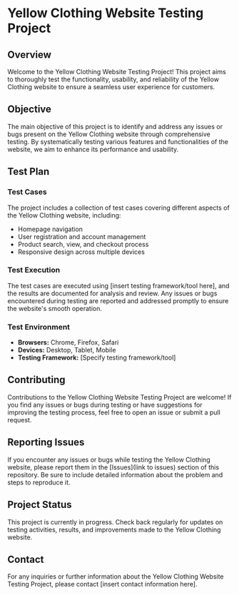 # Yellow Clothing Website Testing Project

## Overview

Welcome to the Yellow Clothing Website Testing Project! This project aims to thoroughly test the functionality, usability, and reliability of the Yellow Clothing website to ensure a seamless user experience for customers.

## Objective

The main objective of this project is to identify and address any issues or bugs present on the Yellow Clothing website through comprehensive testing. By systematically testing various features and functionalities of the website, we aim to enhance its performance and usability.

## Test Plan

### Test Cases

The project includes a collection of test cases covering different aspects of the Yellow Clothing website, including:

- Homepage navigation
- User registration and account management
- Product search, view, and checkout process
- Responsive design across multiple devices

### Test Execution

The test cases are executed using [insert testing framework/tool here], and the results are documented for analysis and review. Any issues or bugs encountered during testing are reported and addressed promptly to ensure the website's smooth operation.

### Test Environment

- **Browsers:** Chrome, Firefox, Safari
- **Devices:** Desktop, Tablet, Mobile
- **Testing Framework:** [Specify testing framework/tool]

## Contributing

Contributions to the Yellow Clothing Website Testing Project are welcome! If you find any issues or bugs during testing or have suggestions for improving the testing process, feel free to open an issue or submit a pull request.

## Reporting Issues

If you encounter any issues or bugs while testing the Yellow Clothing website, please report them in the [Issues](link to issues) section of this repository. Be sure to include detailed information about the problem and steps to reproduce it.

## Project Status

This project is currently in progress. Check back regularly for updates on testing activities, results, and improvements made to the Yellow Clothing website.

## Contact

For any inquiries or further information about the Yellow Clothing Website Testing Project, please contact [insert contact information here].

